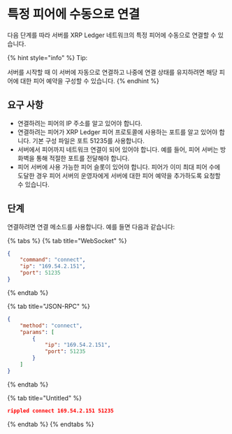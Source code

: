 # 특정 피어에 수동으로 연결

다음 단계를 따라 서버를 XRP Ledger 네트워크의 특정 피어에 수동으로 연결할 수 있습니다.

{% hint style="info" %}
Tip:

서버를 시작할 때 이 서버에 자동으로 연결하고 나중에 연결 상태를 유지하려면 해당 피어에 대한 피어 예약을 구성할 수 있습니다.
{% endhint %}

## 요구 사항

* 연결하려는 피어의 IP 주소를 알고 있어야 합니다.
* 연결하려는 피어가 XRP Ledger 피어 프로토콜에 사용하는 포트를 알고 있어야 합니다. 기본 구성 파일은 포트 51235를 사용합니다.
* 서버에서 피어까지 네트워크 연결이 되어 있어야 합니다. 예를 들어, 피어 서버는 방화벽을 통해 적절한 포트를 전달해야 합니다.
* 피어 서버에 사용 가능한 피어 슬롯이 있어야 합니다. 피어가 이미 최대 피어 수에 도달한 경우 피어 서버의 운영자에게 서버에 대한 피어 예약을 추가하도록 요청할 수 있습니다.

## 단계

연결하려면 연결 메소드를 사용합니다. 예를 들면 다음과 같습니다:

{% tabs %}
{% tab title="WebSocket" %}
```json
{
    "command": "connect",
    "ip": "169.54.2.151",
    "port": 51235
}
```
{% endtab %}

{% tab title="JSON-RPC" %}
```json
{
    "method": "connect",
    "params": [
        {
            "ip": "169.54.2.151",
            "port": 51235
        }
    ]
}
```
{% endtab %}

{% tab title="Untitled" %}
```json
rippled connect 169.54.2.151 51235
```
{% endtab %}
{% endtabs %}
